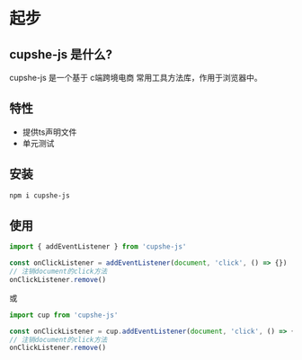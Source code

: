 # 起步

## cupshe-js 是什么?

cupshe-js 是一个基于 c端跨境电商 常用工具方法库，作用于浏览器中。

## 特性

- 提供ts声明文件
- 单元测试

## 安装

```bash
npm i cupshe-js
```

## 使用
```js
import { addEventListener } from 'cupshe-js'

const onClickListener = addEventListener(document, 'click', () => {})
// 注销document的click方法
onClickListener.remove()
```

或

```js
import cup from 'cupshe-js'

const onClickListener = cup.addEventListener(document, 'click', () => {})
// 注销document的click方法
onClickListener.remove()
```